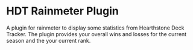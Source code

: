# HDT Rainmeter Plugin
A plugin for rainmeter to display some statistics from Hearthstone Deck Tracker. The plugin provides your overall wins and losses for the current season and the your current rank.
